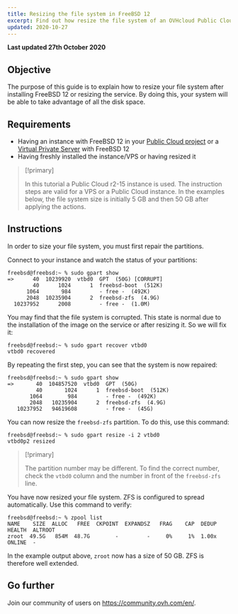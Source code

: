 ```yaml
---
title: Resizing the file system in FreeBSD 12
excerpt: Find out how resize the file system of an OVHcloud Public Cloud instance or VPS with FreeBSD 12
updated: 2020-10-27
---
```


**Last updated 27th October 2020**

## Objective

The purpose of this guide is to explain how to resize your file system after installing FreeBSD 12 or resizing the service. By doing this, your system will be able to take advantage of all the disk space.

## Requirements

- Having an instance with FreeBSD 12 in your [Public Cloud project](https://www.ovhcloud.com/en-au/public-cloud/) or a [Virtual Private Server](https://www.ovhcloud.com/en-au/vps/) with FreeBSD 12
- Having freshly installed the instance/VPS or having resized it

> [!primary]
>
> In this tutorial a Public Cloud r2-15 instance is used. The instruction steps are valid for a VPS or a Public Cloud instance. In the examples below, the file system size is initially 5 GB and then 50 GB after applying the actions.
>

## Instructions

In order to size your file system, you must first repair the partitions.

Connect to your instance and watch the status of your partitions:

```
freebsd@freebsd:~ % sudo gpart show
=>      40  10239920  vtbd0  GPT  (50G) [CORRUPT]
        40      1024      1  freebsd-boot  (512K)
      1064       984         - free -  (492K)
      2048  10235904      2  freebsd-zfs  (4.9G)
  10237952      2008         - free -  (1.0M)
```

You may find that the file system is corrupted. This state is normal due to the installation of the image on the service or after resizing it. So we will fix it:

```
freebsd@freebsd:~ % sudo gpart recover vtbd0
vtbd0 recovered
```

By repeating the first step, you can see that the system is now repaired:

```
freebsd@freebsd:~ % sudo gpart show
=>       40  104857520  vtbd0  GPT  (50G)
         40       1024      1  freebsd-boot  (512K)
       1064        984         - free -  (492K)
       2048   10235904      2  freebsd-zfs  (4.9G)
   10237952   94619608         - free -  (45G)
```

You can now resize the `freebsd-zfs` partition. To do this, use this command:

```
freebsd@freebsd:~ % sudo gpart resize -i 2 vtbd0
vtbd0p2 resized
```

> [!primary]
>
> The partition number may be different. To find the correct number, check the `vtbd0` column and the number in front of the `freebsd-zfs` line.
>

You have now resized your file system. ZFS is configured to spread automatically. Use this command to verify:

```
freebsd@freebsd:~ % zpool list
NAME    SIZE  ALLOC   FREE  CKPOINT  EXPANDSZ   FRAG    CAP  DEDUP  HEALTH  ALTROOT
zroot  49.5G   854M  48.7G        -         -     0%     1%  1.00x  ONLINE  -
```

In the example output above, `zroot` now has a size of 50 GB. ZFS is therefore well extended.


## Go further

Join our community of users on <https://community.ovh.com/en/>.
